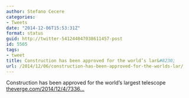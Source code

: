 ```yaml
---
author: Stefano Cecere
categories:
- Tweets
date: "2014-12-06T15:53:31Z"
format: status
guid: http://twitter-541244047038611457-post
id: 5565
tags:
- tweet
title: Construction has been approved for the world’s lar&#8230;
url: /2014/12/06/construction-has-been-approved-for-the-worlds-lar/
---
```


Construction has been approved for the world’s largest telescope [theverge.com/2014/12/4/7336…](http://www.theverge.com/2014/12/4/7336683/chile-worlds-largest-telescope-observatory-construction)